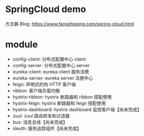 # SpringCloud demo

方志鹏 Blog: https://www.fangzhipeng.com/spring-cloud.html


# module

- config-client: 分布式配置中心 client
- config-server: 分布式配置中心 server
- eureka-client: eureka client 服务消费
- eureka-server: eureka server 注册中心
- feign: 声明式的伪 HTTP 客户端
- ribbon: 客户端负载均衡
- hystrix-ribbon: hystrix 断路器和 ribbon 搭配使用
- hystrix-feign: hystrix 断路器和 feign 搭配使用
- hystrix-dashboard: hystrix dashboard 监控客户端【尚未完成】
- zuul: zuul 路由转发和过滤器
- bus: 消息总线【尚未完成】
- sleuth: 服务追踪组件【尚未完成】

